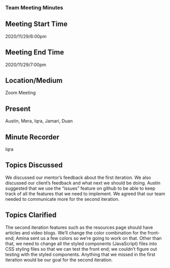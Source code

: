 ### Team Meeting Minutes


## Meeting Start Time
 
2020/11/29/6:00pm
 
## Meeting End Time
 
2020/11/29/7:00pm
 
## Location/Medium
 
Zoom Meeting
 
## Present
 
Austin, Mera, Iqra, Jamari, Duan
 
## Minute Recorder

Iqra

## Topics Discussed

We discussed our mentor’s feedback about the first iteration. We also discussed our client’s feedback and what next we should be doing. Austin suggested that we use the “issues” feature on github to be able to keep track of all the features that we need to implement. We agreed that our team needed to communicate more for the second iteration.


## Topics Clarified

The second iteration features such as the resources page should have articles and video blogs. We’ll change the color combination for the front-end; Amina sent us a few colors so we’re going to work on that. Other than that, we need to change all the styled components (JavaScript) files into CSS styling files so that we can test the front end; we couldn’t figure out testing with the styled components. Anything that we missed in the first iteration would be our goal for the second iteration. 
